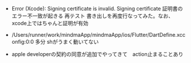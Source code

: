 - Error (Xcode): Signing certificate is invalid. Signing certificate
証明書のエラー不一致が起きる
再テスト 書き出しを再度行なってみた。なお、xcode上ではちゃんと証明が有効

- /Users/runner/work/mindmaApp/mindmaApp/ios/Flutter/DartDefine.xcconfig:0:0
多分 shがうまく動いてない

- apple developerの契約の同意が追加でやってきて　action止まることあり

